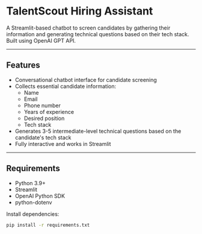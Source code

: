 # TalentScout Hiring Assistant

A Streamlit-based chatbot to screen candidates by gathering their information and generating technical questions based on their tech stack. Built using OpenAI GPT API.

---

## Features

- Conversational chatbot interface for candidate screening  
- Collects essential candidate information:
  - Name  
  - Email  
  - Phone number  
  - Years of experience  
  - Desired position  
  - Tech stack  
- Generates 3-5 intermediate-level technical questions based on the candidate's tech stack  
- Fully interactive and works in Streamlit  

---

## Requirements

- Python 3.9+  
- Streamlit  
- OpenAI Python SDK  
- python-dotenv  

Install dependencies:

```bash
pip install -r requirements.txt
